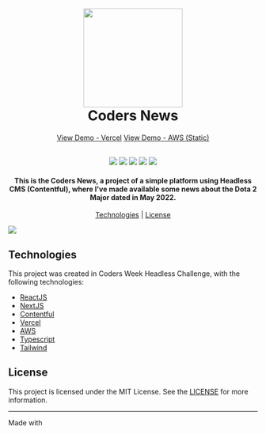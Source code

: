 <h1 align="center">
    <img src="https://i.ibb.co/4jL6gCs/logo-group.png" width="200">
    <br>
    Coders News
</h1>

<p align="center">
    <a href="https://coders-news-livid.vercel.app/">View Demo - Vercel</a>
    <a href="https://df57ahqfotpoh.cloudfront.net/">View Demo - AWS (Static)</a>
</p>

<p align="center">
    <br>
    <img src="https://img.shields.io/github/languages/top/gvtorress/coders-news">
    <img src="https://img.shields.io/github/issues/gvtorress/coders-news">
    <img src="https://img.shields.io/github/forks/gvtorress/coders-news">
    <img src="https://img.shields.io/github/stars/gvtorress/coders-news">
    <img src="https://img.shields.io/github/license/gvtorress/coders-news">
</p>

<h4 align="center">
    This is the Coders News, a project of a simple platform using Headless CMS (Contentful), where I've made available some news about the Dota 2 Major dated in May 2022.
</h4>

<p align="center">
    <a href="#technologies">Technologies</a> | <a href="#license">License</a>
</p>

<img src="https://i.ibb.co/dDWyccZ/Screenshot-Dota2-News.png">

## Technologies

This project was created in Coders Week Headless Challenge, with the following technologies:

- [ReactJS](https://reactjs.org/)
- [NextJS](https://nextjs.org/)
- [Contentful](https://www.contentful.com/)
- [Vercel](https://vercel.com/)
- [AWS](https://aws.amazon.com/)
- [Typescript](https://www.typescriptlang.org/)
- [Tailwind](https://tailwindcss.com/)

## License

This project is licensed under the MIT License. See the [LICENSE](https://opensource.org/licenses/MIT) for more information.

---

Made with 